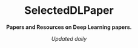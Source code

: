 <h1 align="center">SelectedDLPaper</h1>

<p align="center">
    <b> Papers and Resources on Deep Learning papers.</b>
</p>

<p align="center">
    <i>Updated daily</i>
</p>
